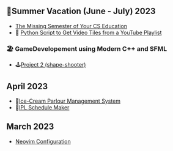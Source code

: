 ## 🌻Summer Vacation (June - July) 2023

<!-- - []() -->
<!-- - []() -->
<!-- - [Makefile syntax]() -->
<!-- - [Computer Networkng]() -->
<!-- - [CS50's Introduction to Artificial Intelligence using Python]() -->
<!-- - [Devops]() -->
<!-- - [DWM Rice]() -->
<!-- - [Python and Django]() -->

- [The Missing Semester of Your CS Education](https://missing.csail.mit.edu/)
- 🐍 [Python Script to Get Video Tiles from a YouTube Playlist](https://github.com/gautamsahil1947/gautamsahil1947/blob/main/Misc/youtubeScript.py)

### 🏖 GameDevelopement using Modern C++ and SFML

<!-- - [Project 1]() -->
<!-- 🌻🚗🏖🏕🏖👣 -->

- 🕹️[Project 2 (shape-shooter)](https://github.com/gautamsahil1947/shape-shooter)
  <!-- - [Project 3]() -->
  <!-- - []() -->
  <!-- - []() -->
  <!-- - []() -->
  <!-- - [Golf Game]() -->

## April 2023

- 🍨[Ice-Cream Parlour Management System](https://github.com/gautamsahil1947/icecream-parlour-management-system)
- 🏏[IPL Schedule Maker](https://github.com/gautamsahil1947/icecream-parlour-management-system)

## March 2023

- [Neovim Configuration](https://github.com/gautamsahil1947/nvim)
